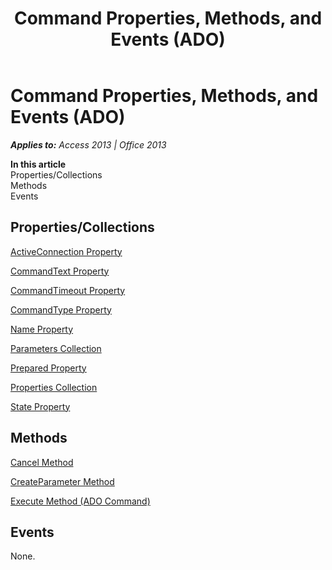 ﻿---
title: Command Properties, Methods, and Events (ADO)
TOCTitle: Properties, Methods, and Events
ms:assetid: 62b2db82-c518-016f-8e9a-e181528782c8
ms:mtpsurl: https://msdn.microsoft.com/en-us/library/JJ249373(v=office.15)
ms:contentKeyID: 48545244
ms.date: 09/18/2015
mtps_version: v=office.15
---

# Command Properties, Methods, and Events (ADO)


_**Applies to:** Access 2013 | Office 2013_

**In this article**  
Properties/Collections  
Methods  
Events  

## Properties/Collections

[ActiveConnection Property](activeconnection-property-ado.md)

[CommandText Property](commandtext-property-ado.md)

[CommandTimeout Property](commandtimeout-property-ado.md)

[CommandType Property](commandtype-property-ado.md)

[Name Property](name-property-ado.md)

[Parameters Collection](parameters-collection-ado.md)

[Prepared Property](prepared-property-ado.md)

[Properties Collection](properties-collection-ado.md)

[State Property](state-property-ado.md)

## Methods

[Cancel Method](cancel-method-ado.md)

[CreateParameter Method](createparameter-method-ado.md)

[Execute Method (ADO Command)](https://msdn.microsoft.com/en-us/library/jj248785\(v=office.15\))

## Events

None.

